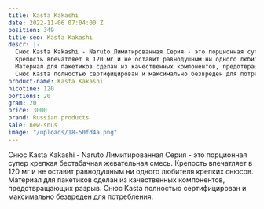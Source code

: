 ```yaml
---
title: Kasta Kakashi
date: 2022-11-06 07:04:00 Z
position: 349
title-seo: Kasta Kakashi
descr: |-
  Снюс Kasta Kakashi - Naruto Лимитированная Серия - это порционная супер крепкая бестабачная жевательная смесь.
  Крепость впечатляет в 120 мг и не оставит равнодушным ни одного любителя крепких снюсов.
  Материал для пакетиков сделан из качественных компонентов, предотвращающих разрыв.
  Снюс Kasta полностью сертифицирован и максимально безвреден для потребления.
product-name: Kasta Kakashi
nicotine: 120
portions: 20
gram: 20
price: 3000
brand: Russian products
sale: new-snus
image: "/uploads/18-50fd4a.png"
---
```


Снюс Kasta Kakashi - Naruto Лимитированная Серия - это порционная супер крепкая бестабачная жевательная смесь.
Крепость впечатляет в 120 мг и не оставит равнодушным ни одного любителя крепких снюсов.
Материал для пакетиков сделан из качественных компонентов, предотвращающих разрыв.
Снюс Kasta полностью сертифицирован и максимально безвреден для потребления.